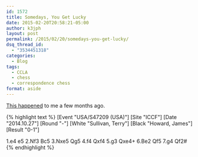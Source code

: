 ```yaml
---
id: 1572
title: Somedays, You Get Lucky
date: 2015-02-20T20:58:21-05:00
author: k3jph
layout: post
permalink: /2015/02/20/somedays-you-get-lucky/
dsq_thread_id:
  - "3534451318"
categories:
  - Blog
tags:
  - CCLA
  - chess
  - correspondence chess
format: aside
---
```

<a href="https://www.iccf.com/game?id=755480">This happened</a> to me a few months ago.

{% highlight text %}
[Event "USA/S47209 (USA)"]
[Site "ICCF"]
[Date "2014.10.27"]
[Round "-"]
[White "Sullivan, Terry"]
[Black "Howard, James"]
[Result "0-1"]

1.e4 e5 2.Nf3 Bc5 3.Nxe5 Qg5 4.f4 Qxf4 5.g3 Qxe4+ 
6.Be2 Qf5 7.g4 Qf2#
{% endhighlight %}
